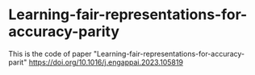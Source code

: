 # Learning-fair-representations-for-accuracy-parity
This is the code of paper "Learning-fair-representations-for-accuracy-parit"
https://doi.org/10.1016/j.engappai.2023.105819

